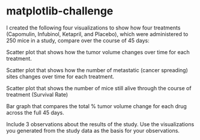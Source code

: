 # matplotlib-challenge

I created the following four visualizations to show how four treatments (Capomulin, Infubinol, Ketapril, and Placebo), which were administered to 250 mice in a study, compare over the course of 45 days:

Scatter plot that shows how the tumor volume changes over time for each treatment.


Scatter plot that shows how the number of metastatic (cancer spreading) sites changes over time for each treatment.

Scatter plot that shows the number of mice still alive through the course of treatment (Survival Rate)

Bar graph that compares the total % tumor volume change for each drug across the full 45 days.

Include 3 observations about the results of the study. Use the visualizations you generated from the study data as the basis for your observations.
